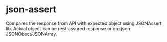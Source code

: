 # json-assert

Compares the response from API with expected object using JSONAssert lib. Actual object can be rest-assured response or  org.json JSONObect/JSONArray.
